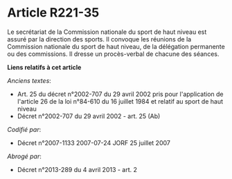# Article R221-35

Le secrétariat de la Commission nationale du sport de haut niveau est assuré par la direction des sports. Il convoque les
réunions de la Commission nationale du sport de haut niveau, de la délégation permanente ou des commissions. Il dresse un
procès-verbal de chacune des séances.

**Liens relatifs à cet article**

_Anciens textes_:

  - Art. 25 du décret n°2002-707 du 29 avril 2002 pris pour l'application de l'article 26 de la loi n°84-610 du 16 juillet 1984 et relatif au sport de haut niveau
  - Décret n°2002-707 du 29 avril 2002 - art. 25 (Ab)

_Codifié par_:

  - Décret n°2007-1133 2007-07-24 JORF 25 juillet 2007

_Abrogé par_:

  - Décret n°2013-289 du 4 avril 2013 - art. 2
